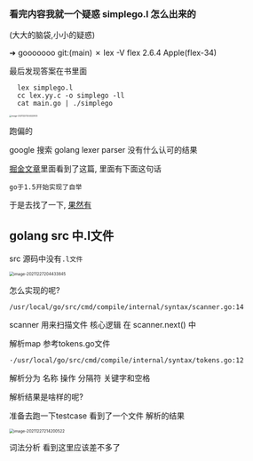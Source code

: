 ### 看完内容我就一个疑惑 simplego.l 怎么出来的

(大大的脑袋,小小的疑惑)


➜  gooooooo git:(main) ✗ lex -V
flex 2.6.4 Apple(flex-34)

最后发现答案在书里面

```shell
  lex simplego.l
  cc lex.yy.c -o simplego -ll
  cat main.go | ./simplego
```

<img src="https://iszhanggc-private-blog.oss-cn-beijing.aliyuncs.com/typora_pic/image-20211227204022903.png" alt="image-20211227204022903" style="zoom:25%;" />


跑偏的


google 搜索 golang lexer parser 没有什么认可的结果

[掘金文章](https://juejin.cn/post/6844904015109554190 )里面看到了这篇, 里面有下面这句话


    go于1.5开始实现了自举

于是去找了一下, [果然有](https://docs.google.com/document/d/1OaatvGhEAq7VseQ9kkavxKNAfepWy2yhPUBs96FGV28/edit)



## golang src 中.l文件

src 源码中没有`.l文件`

<img src="https://iszhanggc-private-blog.oss-cn-beijing.aliyuncs.com/typora_pic/image-20211227204433845.png" alt="image-20211227204433845" style="zoom:50%;" />

怎么实现的呢?

	/usr/local/go/src/cmd/compile/internal/syntax/scanner.go:14




scanner 用来扫描文件 核心逻辑 在 scanner.next() 中 

解析map 参考tokens.go文件

	·/usr/local/go/src/cmd/compile/internal/syntax/tokens.go:12

解析分为 名称 操作 分隔符 关键字和空格

解析结果是啥样的呢?

准备去跑一下testcase   看到了一个文件 解析的结果 



<img src="https://iszhanggc-private-blog.oss-cn-beijing.aliyuncs.com/typora_pic/image-20211227214200522.png" alt="image-20211227214200522" style="zoom:50%;" />





词法分析 看到这里应该差不多了
